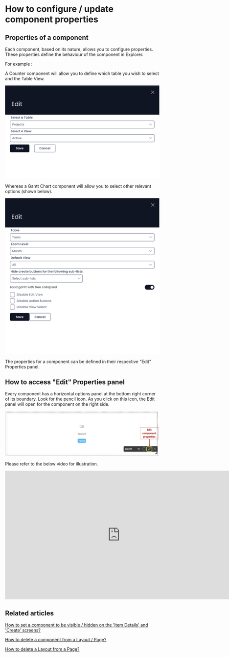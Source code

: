 # How to configure / update component properties

## Properties of a component

Each component, based on its nature, allows you to configure properties. These properties define the behaviour of the component in Explorer.

For example :

A Counter component will allow you to define which table you wish to select and the Table View.

![Screenshot 2023-10-16 at 15.05.59.png](./downloaded_image_1705285590651.png)

Whereas a Gantt Chart component will allow you to select other relevant options (shown below).

![Screenshot 2023-10-16 at 15.05.27.png](./downloaded_image_1705285591672.png)

The properties for a component can be defined in their respective "Edit" Properties panel.

## How to access "Edit" Properties panel

Every component has a horizontal options panel at the bottom right corner of its boundary. Look for the pencil icon. As you click on this icon, the Edit panel will open for the component on the right side.

![Screenshot 2023-10-16 at 4.26.37 PM.png](./downloaded_image_1705285592689.png)

Please refer to the below video for illustration.

<iframe allowfullscreen="allowfullscreen" frameborder="0" height="420" src="https://www.youtube.com/embed/Jt8bMFjSEd8?si=EuMNECVgOZA9bjSy" title="YouTube video player" width="750"></iframe>

## Related articles

[How to set a component to be visible / hidden on the 'Item Details' and 'Create' screens?](/docs/Rapid/4-Keyper%20Manual/2-Designer/2-Pages/5-how-to-guides/how-to-hide-components-on-breakpoints/how-to-hide-components-on-breakpoints.md "How to set a component to be visible / hidden on the 'Item Details' and 'Create' screens?")

[How to delete a component from a Layout / Page?](/docs/Rapid/4-Keyper%20Manual/2-Designer/2-Pages/3-Components/2-configuring-components/2-configuring-components.md "How to delete a component from a Layout / Page?")

[How to delete a Layout from a Page?](/docs/Rapid/4-Keyper%20Manual/2-Designer/2-Pages/5-how-to-guides/how-to-delete-a-layout-from-a-page/how-to-delete-a-layout-from-a-page.md "How to delete a Layout from a Page?")
